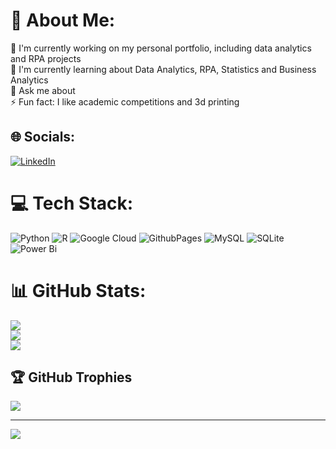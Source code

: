 # 💫 About Me:
🔭 I'm currently working on my personal portfolio, including data analytics and RPA projects<br>🌱 I'm currently learning about Data Analytics, RPA, Statistics and Business Analytics<br>💬 Ask me about<br>⚡ Fun fact: I like academic competitions and 3d printing


## 🌐 Socials:
[![LinkedIn](https://img.shields.io/badge/LinkedIn-%230077B5.svg?logo=linkedin&logoColor=white)](https://linkedin.com/in/https://www.linkedin.com/in/alison-araujo-4907681a3/) 

# 💻 Tech Stack:
![Python](https://img.shields.io/badge/python-3670A0?style=for-the-badge&logo=python&logoColor=ffdd54) ![R](https://img.shields.io/badge/r-%23276DC3.svg?style=for-the-badge&logo=r&logoColor=white) ![Google Cloud](https://img.shields.io/badge/GoogleCloud-%234285F4.svg?style=for-the-badge&logo=google-cloud&logoColor=white) ![GithubPages](https://img.shields.io/badge/github%20pages-121013?style=for-the-badge&logo=github&logoColor=white) ![MySQL](https://img.shields.io/badge/mysql-%2300000f.svg?style=for-the-badge&logo=mysql&logoColor=white) ![SQLite](https://img.shields.io/badge/sqlite-%2307405e.svg?style=for-the-badge&logo=sqlite&logoColor=white) ![Power Bi](https://img.shields.io/badge/power_bi-F2C811?style=for-the-badge&logo=powerbi&logoColor=black)
# 📊 GitHub Stats:
![](https://github-readme-stats.vercel.app/api?username=Alisonol&theme=nightowl&hide_border=false&include_all_commits=true&count_private=false)<br/>
![](https://github-readme-streak-stats.herokuapp.com/?user=Alisonol&theme=nightowl&hide_border=false)<br/>
![](https://github-readme-stats.vercel.app/api/top-langs/?username=Alisonol&theme=nightowl&hide_border=false&include_all_commits=true&count_private=false&layout=compact)

## 🏆 GitHub Trophies
![](https://github-profile-trophy.vercel.app/?username=Alisonol&theme=radical&no-frame=false&no-bg=true&margin-w=4)

---
[![](https://visitcount.itsvg.in/api?id=Alisonol&icon=0&color=0)](https://visitcount.itsvg.in)

<!-- Proudly created with GPRM ( https://gprm.itsvg.in ) -->
